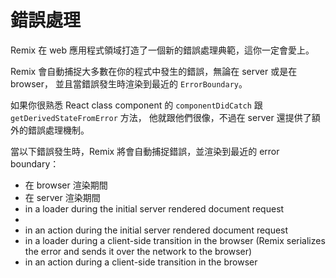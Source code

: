 # 錯誤處理

Remix 在 web 應用程式領域打造了一個新的錯誤處理典範，這你一定會愛上。

Remix 會自動捕捉大多數在你的程式中發生的錯誤，無論在 server 或是在 browser，
並且當錯誤發生時渲染到最近的 `ErrorBoundary`。

如果你很熟悉 React class component 的 `componentDidCatch` 跟 `getDerivedStateFromError` 方法，
他就跟他們很像，不過在 server 還提供了額外的錯誤處理機制。

當以下錯誤發生時，Remix 將會自動捕捉錯誤，並渲染到最近的 error boundary：

- 在 browser 渲染期間
- 在 server 渲染期間
- in a loader during the initial server rendered document request
-
- in an action during the initial server rendered document request
- in a loader during a client-side transition in the browser (Remix serializes the error and sends it over the network to the browser)
- in an action during a client-side transition in the browser
